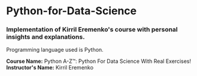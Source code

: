 # Python-for-Data-Science

### Implementation of Kirril Eremenko's course with personal insights and explanations.
Programming language used is Python.

**Course Name:** Python A-Z™: Python For Data Science With Real Exercises!<br>
**Instructor's Name:** Kirril Eremenko
